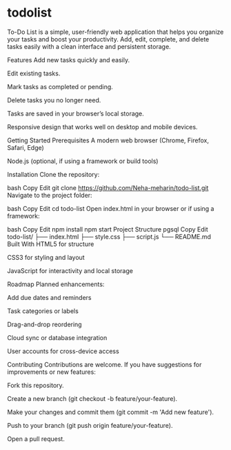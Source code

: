 # todolist

To-Do List is a simple, user-friendly web application that helps you organize your tasks and boost your productivity. Add, edit, complete, and delete tasks easily with a clean interface and persistent storage.

Features
Add new tasks quickly and easily.

Edit existing tasks.

Mark tasks as completed or pending.

Delete tasks you no longer need.

Tasks are saved in your browser’s local storage.

Responsive design that works well on desktop and mobile devices.

Getting Started
Prerequisites
A modern web browser (Chrome, Firefox, Safari, Edge)

Node.js (optional, if using a framework or build tools)

Installation
Clone the repository:

bash
Copy
Edit
git clone https://github.com/Neha-meharin/todo-list.git
Navigate to the project folder:

bash
Copy
Edit
cd todo-list
Open index.html in your browser
or if using a framework:

bash
Copy
Edit
npm install
npm start
Project Structure
pgsql
Copy
Edit
todo-list/
├── index.html
├── style.css
├── script.js
└── README.md
Built With
HTML5 for structure

CSS3 for styling and layout

JavaScript for interactivity and local storage

Roadmap
Planned enhancements:

Add due dates and reminders

Task categories or labels

Drag-and-drop reordering

Cloud sync or database integration

User accounts for cross-device access

Contributing
Contributions are welcome. If you have suggestions for improvements or new features:

Fork this repository.

Create a new branch (git checkout -b feature/your-feature).

Make your changes and commit them (git commit -m 'Add new feature').

Push to your branch (git push origin feature/your-feature).

Open a pull request.



